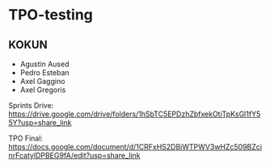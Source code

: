 # TPO-testing

## KOKUN
- Agustin Aused
- Pedro Esteban
- Axel Gaggino
- Axel Gregoris

Sprints Drive: https://drive.google.com/drive/folders/1hSbTC5EPDzhZbfxekOtiTpKsGl1fY55Y?usp=share_link

TPO Final: https://docs.google.com/document/d/1CRFxHS2DBiWTPWV3wHZc509BZcinrFcatylDPBEG9fA/edit?usp=share_link
